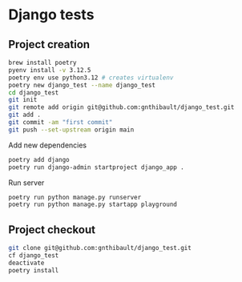# Django tests

## Project creation
```bash
brew install poetry
pyenv install -v 3.12.5
poetry env use python3.12 # creates virtualenv
poetry new django_test --name django_test
cd django_test
git init
git remote add origin git@github.com:gnthibault/django_test.git
git add .
git commit -am "first commit"
git push --set-upstream origin main
```

Add new dependencies
```bash
poetry add django
poetry run django-admin startproject django_app .
```

Run server

```bash
poetry run python manage.py runserver
poetry run python manage.py startapp playground
```
## Project checkout


```bash
git clone git@github.com:gnthibault/django_test.git
cf django_test
deactivate
poetry install
```
